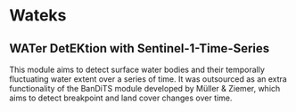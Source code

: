 # Wateks
## WATer DetEKtion with Sentinel-1-Time-Series

This module aims to detect surface water bodies and their temporally fluctuating water extent over a series of time.
It was outsourced as an extra functionality of the BanDiTS module developed by Müller & Ziemer, which aims to detect breakpoint and land cover changes over time.
